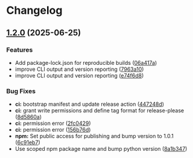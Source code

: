 # Changelog

## [1.2.0](https://github.com/aaurelions/combicode/compare/combicode-v1.1.0...combicode-v1.2.0) (2025-06-25)


### Features

* Add package-lock.json for reproducible builds ([06a417a](https://github.com/aaurelions/combicode/commit/06a417a155e9b72e26d0e091d181cfb8c53f0d28))
* improve CLI output and version reporting ([7963a10](https://github.com/aaurelions/combicode/commit/7963a10782c2626608750de53023d37d327d51b2))
* improve CLI output and version reporting ([e74f6d8](https://github.com/aaurelions/combicode/commit/e74f6d8fbed4f9cdf8ad82f3dae87069f66f7bb6))


### Bug Fixes

* **ci:** bootstrap manifest and update release action ([447248d](https://github.com/aaurelions/combicode/commit/447248d6b773e136b8c0a0b5fcc98aa9e413cdf8))
* **ci:** grant write permissions and define tag format for release-please ([8d5860a](https://github.com/aaurelions/combicode/commit/8d5860af2d52c578f4ede97e6d4a220789f71dd3))
* **ci:** permission error ([2fc0429](https://github.com/aaurelions/combicode/commit/2fc0429db17a5f1ccb2a95fe76a944f600b0e205))
* **ci:** permission error ([156b76d](https://github.com/aaurelions/combicode/commit/156b76d3ab1550123df2ded6b1da5d6e2e2cc008))
* **npm:** Set public access for publishing and bump version to 1.0.1 ([6c91eb7](https://github.com/aaurelions/combicode/commit/6c91eb714c81ec0201bb0fcfad8ad9fb4124cd7e))
* Use scoped npm package name and bump python version ([8a1b347](https://github.com/aaurelions/combicode/commit/8a1b347f6c54c9762acf354ef289c293d3ef21a3))
